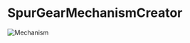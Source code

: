 # SpurGearMechanismCreator

![Mechanism](https://drive.google.com/uc?export=view&id=14T0Eo5xD3rvTecq6rtceK3EJHIx3DvmU)
